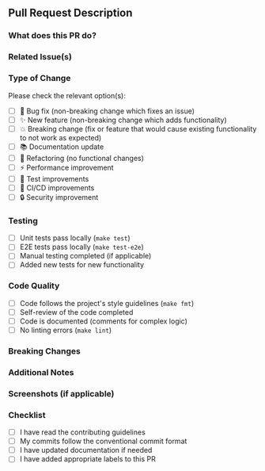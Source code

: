 ## Pull Request Description

### What does this PR do?
<!-- Briefly describe what changes this PR introduces -->

### Related Issue(s)
<!-- Link to related issues using "Fixes #123" or "Relates to #123" -->

### Type of Change
Please check the relevant option(s):

- [ ] 🐛 Bug fix (non-breaking change which fixes an issue)
- [ ] ✨ New feature (non-breaking change which adds functionality)
- [ ] 💥 Breaking change (fix or feature that would cause existing functionality to not work as expected)
- [ ] 📚 Documentation update
- [ ] 🔧 Refactoring (no functional changes)
- [ ] ⚡ Performance improvement
- [ ] 🧪 Test improvements
- [ ] 🚀 CI/CD improvements
- [ ] 🔒 Security improvement

### Testing
- [ ] Unit tests pass locally (`make test`)
- [ ] E2E tests pass locally (`make test-e2e`)
- [ ] Manual testing completed (if applicable)
- [ ] Added new tests for new functionality

### Code Quality
- [ ] Code follows the project's style guidelines (`make fmt`)
- [ ] Self-review of the code completed
- [ ] Code is documented (comments for complex logic)
- [ ] No linting errors (`make lint`)

### Breaking Changes
<!-- If this is a breaking change, describe what breaks and how users should adapt -->

### Additional Notes
<!-- Any additional information that would be helpful for reviewers -->

### Screenshots (if applicable)
<!-- Add screenshots for UI changes or configuration examples -->

### Checklist
- [ ] I have read the contributing guidelines
- [ ] My commits follow the conventional commit format
- [ ] I have updated documentation if needed
- [ ] I have added appropriate labels to this PR
